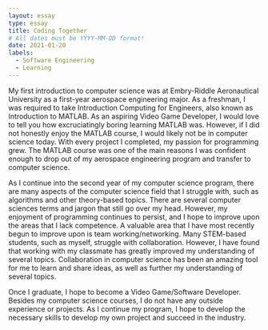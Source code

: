 ```yaml
---
layout: essay
type: essay
title: Coding Together
# All dates must be YYYY-MM-DD format!
date: 2021-01-20
labels:
  - Software Engineering
  - Learning
---
```


My first introduction to computer science was at Embry-Riddle Aeronautical University as a first-year aerospace engineering major. As a freshman, I was required to take Introduction Computing for Engineers, also known as Introduction to MATLAB. As an aspiring Video Game Developer, I would love to tell you how excruciatingly boring learning MATLAB was. However, if I did not honestly enjoy the MATLAB course, I would likely not be in computer science today. With every project I completed, my passion for programming grew. The MATLAB course was one of the main reasons I was confident enough to drop out of my aerospace engineering program and transfer to computer science. 

As I continue into the second year of my computer science program, there are many aspects of the computer science field that I struggle with, such as algorithms and other theory-based topics. There are several computer sciences terms and jargon that still go over my head. However, my enjoyment of programming continues to persist, and I hope to improve upon the areas that I lack competence. A valuable area that I have most recently begun to improve upon is team working/networking. Many STEM-based students, such as myself, struggle with collaboration. However, I have found that working with my classmate has greatly improved my understanding of several topics. Collaboration in computer science has been an amazing tool for me to learn and share ideas, as well as further my understanding of several topics. 

Once I graduate, I hope to become a Video Game/Software Developer. Besides my computer science courses, I do not have any outside experience or projects. As I continue my program, I hope to develop the necessary skills to develop my own project and succeed in the industry.

